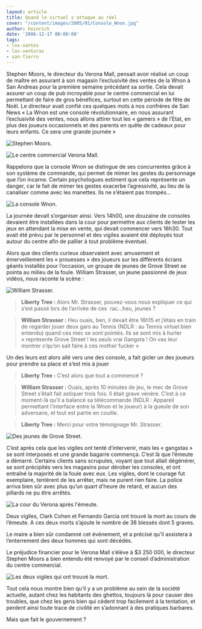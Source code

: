 ```yaml
---
layout: article
title: Quand le virtuel s'attaque au réel
cover: "/content/images/2005/01/Console_Wnon.jpg"
author: heinrich
date: '2006-12-17 00:00:00'
tags:
- los-santos
- las-venturas
- san-fierro
---
```


Stephen Moors, le directeur du Verona Mall, pensait avoir réalisé un coup de maître en assurant à son magasin l’exclusivité des ventes de la Wnon à San Andreas pour la première semaine précédant sa sortie. Cela devait assurer un coup de pub incroyable pour le centre commercial en lui permettant de faire de gros bénéfices, surtout en cette période de fête de Noël. Le directeur avait confié ces quelques mots à nos confrères de San News « La Wnon est une console révolutionnaire, en nous assurant l’exclusivité des ventes, nous allons attirer tout les «&nbsp;gamers&nbsp;» de l’Etat, en plus des joueurs occasionnels et des parents en quête de cadeaux pour leurs enfants. Ce sera une grande journée&nbsp;»

![Stephen Moors.](  /content/images/2005/01/Stephen_Moors.jpg)

![Le centre commercial Verona Mall.](  /content/images/2005/01/Verona_Mall.jpg)

Rappelons que la console Wnon se distingue de ses concurrentes grâce à son système de commande, qui permet de mimer les gestes du personnage que l’on incarne. Certain psychologues estiment que cela représente un danger, car le fait de mimer les gestes exacerbe l’agressivité, au lieu de la canaliser comme avec les manettes. Ils ne s’étaient pas trompés…

![La console Wnon.](  /content/images/2005/01/Console_Wnon.jpg)

La journée devait s’organiser ainsi. Vers 14h00, une douzaine de consoles devaient être installées dans la cour pour permettre aux clients de tester les jeux en attendant la mise en vente, qui devait commencer vers 16h30. Tout avait été prévu par le personnel et des vigiles avaient été déployés tout autour du centre afin de pallier à tout problème éventuel.

Alors que des clients curieux observaient avec amusement et émerveillement les «&nbsp;prouesses&nbsp;» des joueurs sur les différents écrans géants installés pour l’occasion, un groupe de jeunes de Grove Street se pointa au milieu de la foule. William Strasser, un jeune passionné de jeux vidéos, nous raconte la scène&nbsp;:

![William Strasser.](  /content/images/2005/01/William_Strasser.jpg)

> **Liberty Tree&nbsp;:** Alors Mr. Strasser, pouvez-vous nous expliquer ce qui s’est passé lors de l’arrivée de ces &nbsp;rac…heu, jeunes ?

> **William Strasser&nbsp;:** Heu ouais, ben, il devait être 16h15 et j’étais en train de regarder jouer deux gars au Tennis (NDLR&nbsp;: au Tennis virtuel bien entendu) quand ces mec se sont pointés. Ils se sont mis à hurler «&nbsp;représente Grove Street&nbsp;! les seuls vrai Gangsta&nbsp;! On vas leur montrer c’qu’on sait faire à ces mother fucker&nbsp;»

Un des leurs est alors allé vers une des console, a fait gicler un des joueurs pour prendre sa place et s’est mis à jouer

> **Liberty Tree&nbsp;:** C’est alors que tout&nbsp;a commencé&nbsp;?

> **William Strasser&nbsp;:** Ouais, après 10 minutes de jeu, le mec de Grove Street s’était fait astiquer trois fois. Il était grave vénère. C’est à ce moment-là qu’il a balancé sa télécommande (NDLR&nbsp;: Appareil permettant l’interface entre la Wnon et le joueur) à la gueule de son adversaire, et tout est partie en couille.

> **Liberty Tree&nbsp;:** Merci pour votre témoignage Mr. Strasser.

![Des jeunes de Grove Street.](  /content/images/2005/01/Racailles_de_Grove_Street.jpg)

C’est après cela que les vigiles ont tenté d’intervenir, mais les «&nbsp;gangstas&nbsp;» se sont interposés et une grande bagarre commença. C’est là que l’émeute a démarré. Certains clients sans scrupules, voyant que tout allait dégénérer, se sont précipités vers les magasins pour dérober les consoles, et ont entraîné la majorité de la foule avec eux. Les vigiles, dont le courage fut exemplaire, tentèrent de les arrêter, mais ne purent rien faire. La police arriva bien sûr avec plus qu’un quart d’heure de retard, et aucun des pillards ne pu être arrêtés.

![La cour du Verona après l'émeute.](  /content/images/2005/01/Verona_Mall_en_flamme.jpg)

Deux vigiles, Clark Cohen et Fernando Garcia ont trouvé la mort au cours de l’émeute. A ces deux morts s’ajoute le nombre de 38 blessés dont 5 graves.

Le maire&nbsp;a bien sûr condamné cet événement, et a précisé qu’il assistera à l’enterrement des deux hommes qui sont décédés.

Le préjudice financier pour le Verona Mall s’élève à $3 250 000, le directeur Stephen Moors&nbsp;a bien entendu été renvoyé par&nbsp;le conseil d’administration du centre commercial.

![Les deux vigiles qui ont trouvé la mort.](  /content/images/2005/01/Vigiles.jpg)

Tout cela nous montre bien qu’il y a un problème au sein de la société actuelle, autant chez les habitants des ghettos, toujours là pour causer des troubles, que chez les gens bien qui cèdent trop facilement à la tentation, et perdent ainsi toute trace de civilité en s’adonnant à des pratiques barbares.

Mais que fait le gouvernement&nbsp;?

<!--kg-card-end: markdown-->
